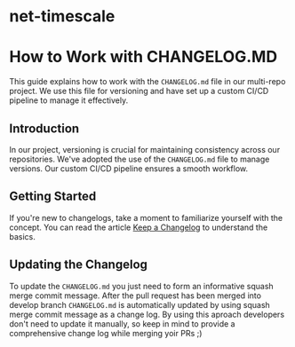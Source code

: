 # net-timescale

# How to Work with CHANGELOG.MD
This guide explains how to work with the `CHANGELOG.md` file in our multi-repo project. We use this file for versioning and have set up a custom CI/CD pipeline to manage it effectively.

## Introduction
In our project, versioning is crucial for maintaining consistency across our repositories. We've adopted the use of the `CHANGELOG.md` file to manage versions. Our custom CI/CD pipeline ensures a smooth workflow.

## Getting Started
If you're new to changelogs, take a moment to familiarize yourself with the concept. You can read the article [Keep a Changelog](https://keepachangelog.com/en/1.1.0/) to understand the basics.

## Updating the Changelog
To update the `CHANGELOG.md` you just need to form an informative squash merge commit message. After the pull request has been merged into develop branch `CHANGELOG.md` is automatically updated by using squash merge commit message as a change log. By using this aproach developers don't need to update it manually, so keep in mind to provide a comprehensive change log while merging yoir PRs ;)